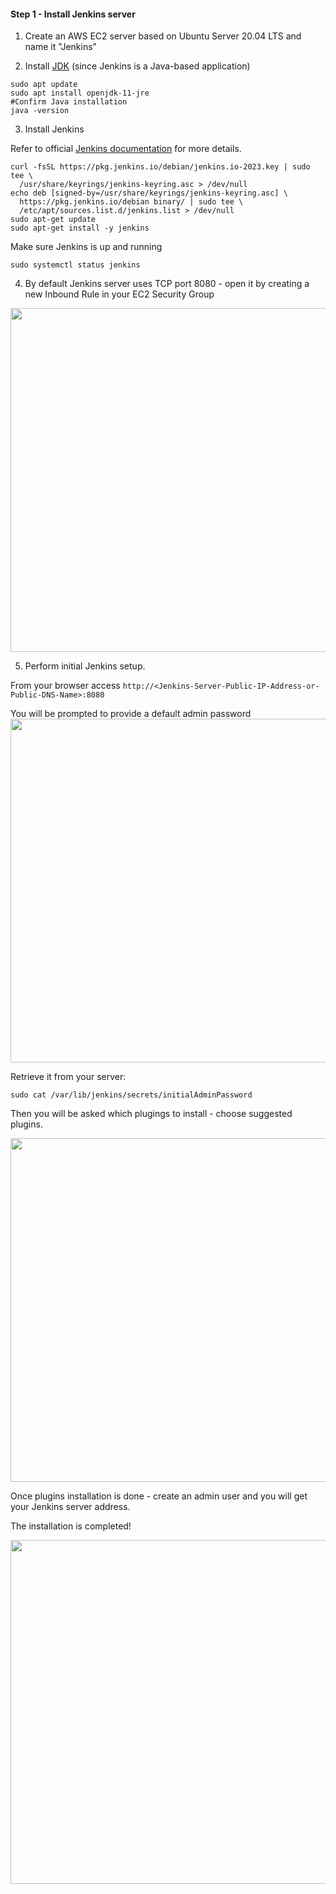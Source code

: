 #### Step 1 - Install Jenkins server


1. Create an AWS EC2 server based on Ubuntu Server 20.04 LTS and name it "Jenkins"

2. Install [JDK](https://en.wikipedia.org/wiki/Java_Development_Kit) (since Jenkins is a Java-based application)

```
sudo apt update
sudo apt install openjdk-11-jre
#Confirm Java installation
java -version
```

3. Install Jenkins

Refer to official [Jenkins documentation](https://www.jenkins.io/doc/book/installing/linux/#debianubuntu) for more details.

```
curl -fsSL https://pkg.jenkins.io/debian/jenkins.io-2023.key | sudo tee \
  /usr/share/keyrings/jenkins-keyring.asc > /dev/null
echo deb [signed-by=/usr/share/keyrings/jenkins-keyring.asc] \
  https://pkg.jenkins.io/debian binary/ | sudo tee \
  /etc/apt/sources.list.d/jenkins.list > /dev/null
sudo apt-get update
sudo apt-get install -y jenkins
```

Make sure Jenkins is up and running

```
sudo systemctl status jenkins
```

4. By default Jenkins server uses TCP port 8080 - open it by creating a new Inbound Rule in your EC2 Security Group

<img src="https://darey-io-nonprod-pbl-projects.s3.eu-west-2.amazonaws.com/project9/open_port8080.png" width="936px" height="550px">

5. Perform initial Jenkins setup.

From your browser access `http://<Jenkins-Server-Public-IP-Address-or-Public-DNS-Name>:8080`

You will be prompted to provide a default admin password
<img src="https://darey-io-nonprod-pbl-projects.s3.eu-west-2.amazonaws.com/project9/unlock_jenkins.png" width="936px" height="550px">

Retrieve it from your server:

```
sudo cat /var/lib/jenkins/secrets/initialAdminPassword
```

Then you will be asked which plugings to install - choose suggested plugins.

<img src="https://darey-io-nonprod-pbl-projects.s3.eu-west-2.amazonaws.com/project9/jenkins_plugins.png" width="936px" height="550px">

Once plugins installation is done - create an admin user and you will get your Jenkins server address.

The installation is completed!

<img src="https://darey-io-nonprod-pbl-projects.s3.eu-west-2.amazonaws.com/project9/jenkins_ready.png" width="936px" height="550px">

